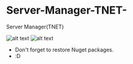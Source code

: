 # Server-Manager-TNET-
Server Manager(TNET)

![alt text](https://i.ibb.co/syKxz4C/Screenshot-1.png)
![alt text](https://i.ibb.co/QHk24jn/Screenshot-2.png)

- Don't forget to restore Nuget packages.
- :D
